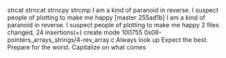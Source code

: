 strcat
 strncat 
strncpy
strcmp
I am a kind of paranoid in reverse. I suspect people of plotting to make me happy
[master 255ad1b] I am a kind of paranoid in reverse. I suspect people of plotting to make me happy
 2 files changed, 24 insertions(+)
 create mode 100755 0x06-pointers_arrays_strings/4-rev_array.c
Always look up
Expect the best. Prepare for the worst. Capitalize on what comes
